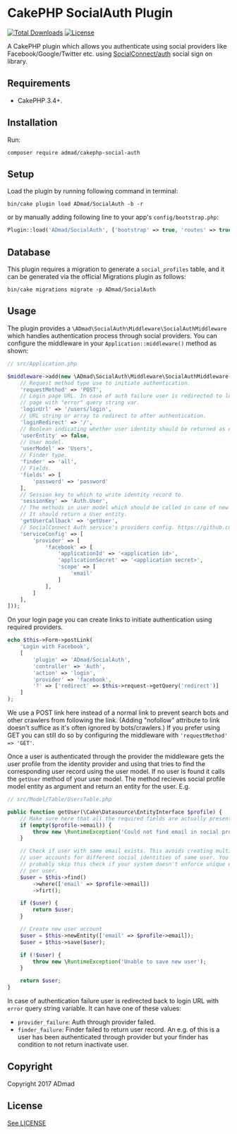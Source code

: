 CakePHP SocialAuth Plugin
=========================

[![Total Downloads](https://img.shields.io/packagist/dt/ADmad/cakephp-social-auth.svg?style=flat-square)](https://packagist.org/packages/admad/cakephp-social-auth)
[![License](https://img.shields.io/badge/license-MIT-blue.svg?style=flat-square)](LICENSE)

A CakePHP plugin which allows you authenticate using social providers like
Facebook/Google/Twitter etc. using [SocialConnect/auth](https://github.com/SocialConnect/auth)
social sign on library.

Requirements
------------

* CakePHP 3.4+.

Installation
------------

Run:

```
composer require admad/cakephp-social-auth
```

Setup
-----

Load the plugin by running following command in terminal:

```
bin/cake plugin load ADmad/SocialAuth -b -r
```

or by manually adding following line to your app's `config/bootstrap.php`:

```php
Plugin::load('ADmad/SocialAuth', ['bootstrap' => true, 'routes' => true]);
```

Database
--------

This plugin requires a migration to generate a `social_profiles` table, and it
can be generated via the official Migrations plugin as follows:

```shell
bin/cake migrations migrate -p ADmad/SocialAuth
```

Usage
-----

The plugin provides a `\ADmad\SocialAuth\Middleware\SocialAuthMiddleware` which
handles authentication process through social providers.
You can configure the middleware in your `Application::middleware()` method as shown:

```php
// src/Application.php

$middleware->add(new \ADmad\SocialAuth\Middleware\SocialAuthMiddleware([
    // Request method type use to initiate authentication.
    'requestMethod' => 'POST',
    // Login page URL. In case of auth failure user is redirected to login
    // page with "error" query string var.
    'loginUrl' => '/users/login',
    // URL string or array to redirect to after authentication.
    'loginRedirect' => '/',
    // Boolean indicating whether user identity should be returned as entity.
    'userEntity' => false,
    // User model.
    'userModel' => 'Users',
    // Finder type.
    'finder' => 'all',
    // Fields.
    'fields' => [
        'password' => 'password'
    ],
    // Session key to which to write identity record to.
    'sessionKey' => 'Auth.User',
    // The methods in user model which should be called in case of new user.
    // It should return a User entity.
    'getUserCallback' => 'getUser',
    // SocialConnect Auth service's providers config. https://github.com/SocialConnect/auth/blob/master/README.md
    'serviceConfig' => [
        'provider' => [
            'facebook' => [
                'applicationId' => '<application id>',
                'applicationSecret' => '<application secret>',
                'scope' => [
                    'email'
                ]
            ],
        ]
    ],
]));
```

On your login page you can create links to initiate authentication using required
providers.

```php
echo $this->Form->postLink(
    'Login with Facebook',
    [
        'plugin' => 'ADmad/SocialAuth',
        'controller' => 'Auth',
        'action' => 'login',
        'provider' => 'facebook',
        '?' => ['redirect' => $this->request->getQuery('redirect')]
    ]
);
```

We use a POST link here instead of a normal link to prevent search bots and other
crawlers from following the link. (Adding "nofollow" attribute to link doesn't
suffice as it's often ignored by bots/crawlers.) If you prefer using GET you can
still do so by configuring the middleware with `'requestMethod' => 'GET'`.

Once a user is authenticated through the provider the middleware gets the user
profile from the identity provider and using that tries to find the corresponding
user record using the user model. If no user is found it calls the `getUser` method
of your user model. The method recieves social profile model entity as argument
and return an entity for the user. E.g.

```php
// src/Model/Table/UsersTable.php

public function getUser(\Cake\Datasource\EntityInterface $profile) {
    // Make sure here that all the required fields are actually present
    if (empty($profile->email)) {
        throw new \RuntimeException('Could not find email in social profile.');
    }

    // Check if user with same email exists. This avoids creating multiple
    // user accounts for different social identities of same user. You should
    // probably skip this check if your system doesn't enforce unique email
    // per user.
    $user = $this->find()
        ->where(['email' => $profile->email])
        ->firt();

    if ($user) {
        return $user;
    }

    // Create new user account
    $user = $this->newEntity(['email' => $profile->email]);
    $user = $this->save($user);

    if (!$user) {
        throw new \RuntimeException('Unable to save new user');
    }

    return $user;
}
```

In case of authentication failure user is redirected back to login URL with
`error` query string variable. It can have one of these values:

- `provider_failure`: Auth through provider failed.
- `finder_failure`: Finder failed to return user record. An e.g. of this is
  a user has been authenticated through provider but your finder has condition
  to not return inactivate user.

Copyright
---------
Copyright 2017 ADmad

License
-------
[See LICENSE](LICENSE.txt)

